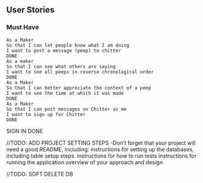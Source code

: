 ## User Stories
### Must Have

```
As a Maker
So that I can let people know what I am doing  
I want to post a message (peep) to chitter
DONE
As a maker
So that I can see what others are saying  
I want to see all peeps in reverse chronological order
DONE
As a Maker
So that I can better appreciate the context of a peep
I want to see the time at which it was made
DONE
As a Maker
So that I can post messages on Chitter as me
I want to sign up for Chitter
DONE
```

SIGN IN DONE

//TODO: ADD PROJECT SETTING STEPS
-Don't forget that your project will need a good README, including:
instructions for setting up the databases, including table setup steps.
instructions for how to run tests
instructions for running the application
overview of your approach and design

//TODO: SOFT DELETE DB
